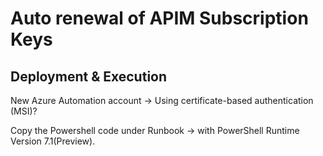 # Auto renewal of APIM Subscription Keys



## Deployment & Execution
New Azure Automation account → Using certificate-based authentication (MSI)?

Copy the Powershell code under Runbook → with PowerShell Runtime Version 7.1(Preview).




